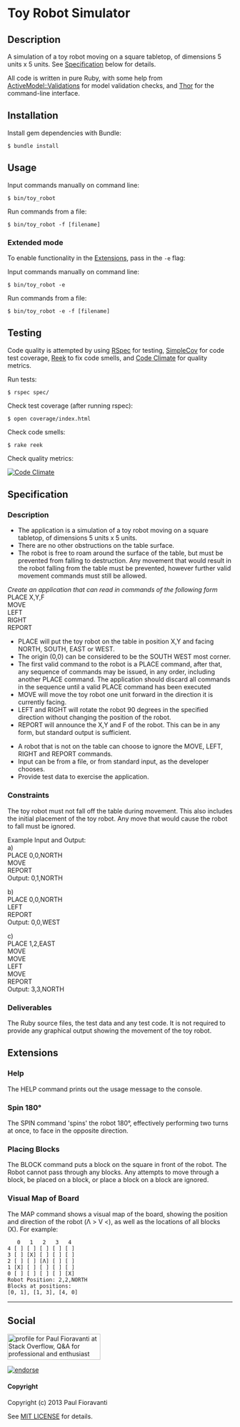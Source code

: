 # Toy Robot Simulator

## Description

A simulation of a toy robot moving on a square tabletop, of dimensions 5 units x 5 units.  See [Specification](#specification) below for details.

All code is written in pure Ruby, with some help from [ActiveModel::Validations](http://api.rubyonrails.org/classes/ActiveModel/Validations.html) for model validation checks, and [Thor](https://github.com/wycats/thor) for the command-line interface. 

## Installation

Install gem dependencies with Bundle:

    $ bundle install

## Usage

Input commands manually on command line:

    $ bin/toy_robot

Run commands from a file:

    $ bin/toy_robot -f [filename]

### Extended mode

To enable functionality in the [Extensions](#extensions), pass in the `-e` flag:

Input commands manually on command line:

    $ bin/toy_robot -e

Run commands from a file:

    $ bin/toy_robot -e -f [filename]

## Testing

Code quality is attempted by using [RSpec](http://rspec.info/) for testing, [SimpleCov](https://github.com/colszowka/simplecov) for code test coverage, [Reek](https://github.com/troessner/reek) to fix code smells, and [Code Climate](https://codeclimate.com/) for quality metrics.

Run tests:

    $ rspec spec/

Check test coverage (after running rspec):

    $ open coverage/index.html

Check code smells:

    $ rake reek

Check quality metrics:

[![Code Climate](https://codeclimate.com/github/paulfioravanti/toy_robot.png)](https://codeclimate.com/github/paulfioravanti/toy_robot)

## Specification

### Description
- The application is a simulation of a toy robot moving on a square tabletop, of dimensions 5 units x 5 units.
- There are no other obstructions on the table surface.
- The robot is free to roam around the surface of the table, but must be prevented from falling to destruction. Any movement
that would result in the robot falling from the table must be prevented, however further valid movement commands must still
be allowed.


*Create an application that can read in commands of the following form*  
PLACE X,Y,F  
MOVE  
LEFT  
RIGHT  
REPORT  

<ul>
<li>PLACE will put the toy robot on the table in position X,Y and facing NORTH, SOUTH, EAST or WEST.</li>
<li>The origin (0,0) can be considered to be the SOUTH WEST most corner.</li>
<li>The first valid command to the robot is a PLACE command, after that, any sequence of commands may be issued, in any order, including another PLACE command. The application should discard all commands in the sequence until a valid PLACE command has been executed</li>
<li>MOVE will move the toy robot one unit forward in the direction it is currently facing.</li>
<li>LEFT and RIGHT will rotate the robot 90 degrees in the specified direction without changing the position of the robot.</li>
<li>REPORT will announce the X,Y and F of the robot. This can be in any form, but standard output is sufficient.</li>
</ul>
<ul>
<li>A robot that is not on the table can choose to ignore the MOVE, LEFT, RIGHT and REPORT commands.</li>
<li>Input can be from a file, or from standard input, as the developer chooses.</li>
<li>Provide test data to exercise the application.</li>
</ul>

### Constraints
The toy robot must not fall off the table during movement. This also includes the initial placement of the toy robot.
Any move that would cause the robot to fall must be ignored.

Example Input and Output:  
a)  
PLACE 0,0,NORTH  
MOVE  
REPORT  
Output: 0,1,NORTH  

b)  
PLACE 0,0,NORTH  
LEFT  
REPORT  
Output: 0,0,WEST  

c)  
PLACE 1,2,EAST  
MOVE  
MOVE  
LEFT  
MOVE  
REPORT  
Output: 3,3,NORTH

### Deliverables
The Ruby source files, the test data and any test code.
It is not required to provide any graphical output showing the movement of the toy robot.

## Extensions

### Help

The HELP command prints out the usage message to the console.

### Spin 180°

The SPIN command 'spins' the robot 180°, effectively performing two turns at once, to face in the opposite direction.

### Placing Blocks

The BLOCK command puts a block on the square in front of the robot.  The Robot cannot pass through any blocks.  Any attempts to move through a block, be placed on a block, or place a block on a block are ignored.

### Visual Map of Board

The MAP command shows a visual map of the board, showing the position and direction of the robot (Λ > V <), as well as the locations of all blocks (X).  For example:

       0   1   2   3   4
    4 [ ] [ ] [ ] [ ] [ ]
    3 [ ] [X] [ ] [ ] [ ]
    2 [ ] [ ] [Λ] [ ] [ ]
    1 [X] [ ] [ ] [ ] [ ]
    0 [ ] [ ] [ ] [ ] [X]
    Robot Position: 2,2,NORTH
    Blocks at positions:
    [0, 1], [1, 3], [4, 0]

- - -

## Social

<a href="http://stackoverflow.com/users/567863/paul-fioravanti">
  <img src="http://stackoverflow.com/users/flair/567863.png" width="208" height="58" alt="profile for Paul Fioravanti at Stack Overflow, Q&amp;A for professional and enthusiast programmers" title="profile for Paul Fioravanti at Stack Overflow, Q&amp;A for professional and enthusiast programmers">
</a>

[![endorse](http://api.coderwall.com/pfioravanti/endorse.png)](http://coderwall.com/pfioravanti)

#### Copyright

Copyright (c) 2013 Paul Fioravanti

See [MIT LICENSE](./LICENSE.txt)  for details.